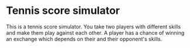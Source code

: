 Tennis score simulator
==========

This is a tennis score simulator. You take two players with different skills and make them play against each other. A player has a chance of winning an exchange which depends on their and their opponent's skills.
